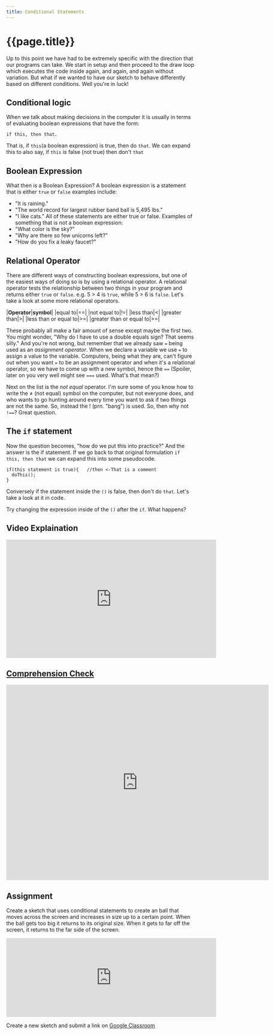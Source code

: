 ```yaml
---
title: Conditional Statements
---
```

# {{page.title}}
Up to this point we have had to be extremely specific with the direction that our programs can take. We start in setup and then proceed to the draw loop which executes the code inside again, and again, and again without variation. But what if we wanted to have our sketch to behave differently based on different conditions. Well you're in luck!

## Conditional logic

When we talk about making decisions in the computer it is usually in terms of evaluating boolean expressions that have the form:
```
if this, then that.
```
That is, if `this`(a boolean expression) is true, then do `that`. We can expand this to also say, if `this` is false (not true) then don't `that`

## Boolean Expression
What then is a Boolean Expression? A boolean expression is a statement that is either `true` or `false` examples include:
- "It is raining."
- "The world record for largest rubber band ball is 5,495 lbs."
- "I like cats."
All of these statements are either true or false. Examples of something that is not a boolean expression:
- "What color is the sky?"
- "Why are there so few unicorns left?"
- "How do you fix a leaky faucet?"

## Relational Operator
There are different ways of constructing boolean expressions, but one of the easiest ways of doing so is by using a relational operator. A relational operator tests the relationship between two things in your program and returns either `true` or `false`. e.g. 5 > 4 is `true`, while 5 > 6 is `false`. Let's take a look at some more relational operators.

|**Operator**|**symbol**|
|equal to|==|
|not equal to|!=|
|less than|<|
|greater than|>|
|less than or equal to|>=|
|greater than or equal to|>=|

These probably all make a fair amount of sense except maybe the first two. You might wonder, "Why do I have to use a double equals sign? That seems silly." And you're not wrong, but remember that we already saw `=` being used as an _assignment operator_. When we declare a variable we use `=` to assign a value to the variable. Computers, being what they are, can't figure out when you want `=` to be an assignment operator and when it's a relational operator, so we have to come up with a new symbol, hence the `==` (Spoiler, later on you very well might see `===` used. What's that mean?)

Next on the list is the _not equal_ operator. I'm sure some of you know how to write the ≠ (not equal) symbol on the computer, but not everyone does, and who wants to go hunting around every time you want to ask if two things are not the same. So, instead the ! (prn. "bang") is used. So, then why not `!==`? Great question.

## The `if` statement
Now the question becomes, "how do we put this into practice?" And the answer is the if statement. If we go back to that original formulation `if this, then that` we can expand this into some pseudocode.
```
if(this statement is true){   //then <-That is a comment
  doThis();
}
```
Conversely if the statement inside the `()` is false, then don't do `that`. Let's take a look at it in code.

<script type="text/p5" data-autoplay data-width="300" data-preview-width="260" data-height="600">
function setup(){
  createCanvas(200, 200);
  background(255);
}

function draw(){
  background(255);
  if(mouseX > width/2){
    fill(255,10,100);
    noStroke();
    ellipse(width/2, height/2, 40, 40);
  }
}
</script>

Try changing the expression inside of the `()` after the `if`. What happens?

## Video Explaination
<iframe width="560" height="315" src="https://www.youtube.com/embed/1Osb_iGDdjk" frameborder="0" allow="autoplay; encrypted-media" allowfullscreen></iframe>

## [Comprehension Check](https://docs.google.com/forms/d/e/1FAIpQLSeHxniZJ5szT7AZboTZmBMbOu5XFylcsr3XyGD5xZvKEpQ_gQ/viewform)
<iframe src="https://docs.google.com/forms/d/e/1FAIpQLSeHxniZJ5szT7AZboTZmBMbOu5XFylcsr3XyGD5xZvKEpQ_gQ/viewform?embedded=true" width="700" height="520" frameborder="0" marginheight="0" marginwidth="0">Loading...</iframe>

## Assignment
Create a sketch that uses conditional statements to create an ball that moves across the screen and increases in size up to a certain point. When the ball gets too big it returns to its original size. When it gets to far off the screen, it returns to the far side of the screen.

<iframe width="560" height="210" frameborder="0" src="https://alpha.editor.p5js.org/embed/HJewtdQwQ"></iframe>

Create a new sketch and submit a link on [Google Classroom](https://classroom.google.com/u/0/c/MTU5OTI3MjEzNTZa/a/MTYyNTYzOTYwODha/details)
